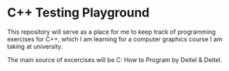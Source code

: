 # C++ Testing Playground
This repository will serve as a place for me to keep track of programming exercises for C++, which I am learning for a computer graphics course I am taking at university.

The main source of excercises will be C: How to Program by Deitel & Deitel.
